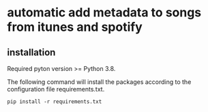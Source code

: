 # automatic add metadata to songs from itunes and spotify

## installation
Required pyton version >= Python 3.8.

The following command will install the packages according to the configuration file requirements.txt.

```
pip install -r requirements.txt
```
